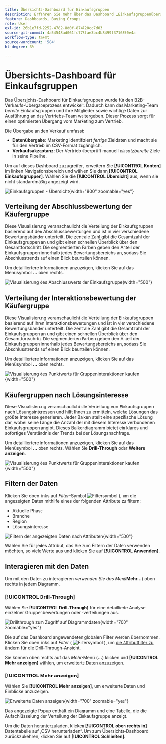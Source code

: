 ```yaml
---
title: Übersichts-Dashboard für Einkaufsgruppen
description: Erfahren Sie mehr über das Dashboard „Einkaufsgruppenübersicht“ und darüber, wie es die Übergabe an das Marketing-Team durch den Verkauf ermöglicht.
feature: Dashboards, Buying Groups
role: User
exl-id: 26b1e7fd-2252-4782-8d0f-874720cc7d03
source-git-commit: 4a54548ad061fc778fae3bc4b8499f3716850e4a
workflow-type: tm+mt
source-wordcount: '584'
ht-degree: 3%

---
```


# Übersichts-Dashboard für Einkaufsgruppen

Das Übersichts-Dashboard für Einkaufsgruppen wurde für den B2B-Verkaufs-Übergabeprozess entwickelt. Dadurch kann das Marketing-Team _bereite_ Einkaufsgruppen und ihre Mitglieder sowie wichtige Daten zur Ausführung an das Vertriebs-Team weitergeben. Dieser Prozess sorgt für einen optimierten Übergang vom Marketing zum Vertrieb.

Die Übergabe an den Verkauf umfasst:

* **Datenübergabe**: Marketing identifiziert _fertige_ Zieldaten und macht sie für den Vertrieb im CSV-Format zugänglich. 
* **Verkaufsakzeptanz**: Der Vertrieb überprüft manuell _einsatzbereite_ Ziele in seine Pipeline.

Um auf dieses Dashboard zuzugreifen, erweitern Sie **[!UICONTROL Konten]** im linken Navigationsbereich und wählen Sie dann **[!UICONTROL Einkaufsgruppen]**. Wählen Sie die **[!UICONTROL Übersicht]** aus, wenn sie nicht standardmäßig angezeigt wird.

![Einkaufsgruppen - Übersicht](./assets/buying-groups-overview.png){width="800" zoomable="yes"}
<!--
## Buying Group Status

Gain insights into your buying groups' progression with the Buying Group Status view. This visualization showcases the distribution of your buying groups categorized by their most recent status update within a specified time frame.

![Buying Groups overview](./assets/buying-groups-overview.png){width="800" zoomable="yes"}

**[!UICONTROL Status]** (y-axis): Track the journey of buying groups through various stages.
**[!UICONTROL Number of Buying Groups]** (x-axis): Quantify the number of buying groups at each status, providing a clear metric of your funnel's health and activity.

To generate a shareable PDF of your current view, click **[!UICONTROL Export]** at the top-right corner of the page. -->

## Verteilung der Abschlussbewertung der Käufergruppe

Diese Visualisierung veranschaulicht die Verteilung der Einkaufsgruppen basierend auf den Abschlussbewertungen und ist in vier verschiedene Bewertungsbänder unterteilt. Die zentrale Zahl gibt die Gesamtzahl der Einkaufsgruppen an und gibt einen schnellen Überblick über den Gesamtfortschritt. Die segmentierten Farben geben den Anteil der Einkaufsgruppen innerhalb jedes Bewertungsbereichs an, sodass Sie Abschlusstrends auf einen Blick beurteilen können.

Um detailliertere Informationen anzuzeigen, klicken Sie auf das Menüsymbol **…** oben rechts.

![Visualisierung des Abschlusswerts der Einkaufsgruppe](./assets/buying-group-completion-score-chart.png){width="500"}

## Verteilung der Interaktionsbewertung der Käufergruppe

Diese Visualisierung veranschaulicht die Verteilung der Einkaufsgruppen basierend auf ihren Interaktionsbewertungen und ist in vier verschiedene Bewertungsbänder unterteilt. Die zentrale Zahl gibt die Gesamtzahl der Einkaufsgruppen an und gibt einen schnellen Überblick über den Gesamtfortschritt. Die segmentierten Farben geben den Anteil der Einkaufsgruppen innerhalb jedes Bewertungsbereichs an, sodass Sie Abschlusstrends auf einen Blick beurteilen können.

Um detailliertere Informationen anzuzeigen, klicken Sie auf das Menüsymbol **…** oben rechts.

![Visualisierung des Punktwerts für Gruppeninteraktionen kaufen](./assets/buying-group-completion-score-chart.png){width="500"}

## Käufergruppen nach Lösungsinteresse

Diese Visualisierung veranschaulicht die Verteilung von Einkaufsgruppen nach Lösungsinteressen und hilft Ihnen zu ermitteln, welche Lösungen das größte Interesse generieren. Jeder Balken stellt eine spezifische Lösung dar, wobei seine Länge die Anzahl der mit diesem Interesse verbundenen Einkaufsgruppen angibt. Dieses Balkendiagramm bietet ein klares und sofortiges Verständnis der Trends bei der Lösungsnachfrage.

Um detailliertere Informationen anzuzeigen, klicken Sie auf das Menüsymbol **…** oben rechts. Wählen Sie **Drill-Through** oder **Weitere anzeigen**.

![Visualisierung des Punktwerts für Gruppeninteraktionen kaufen](./assets/buying-group-by-solution-interest-chart.png){width="500"}

## Filtern der Daten

Klicken Sie oben links auf _Filter_-Symbol ![Filtersymbol](../assets/do-not-localize/icon-filter.svg) ), um die angezeigten Daten mithilfe eines der folgenden Attribute zu filtern:

* Aktuelle Phase
* Branche
* Region
* Lösungsinteresse

![Filtern der angezeigten Daten nach Attributen](./assets/buying-group-overview-filters.png){width="500"}

Wählen Sie für jedes Attribut, das Sie zum Filtern der Daten verwenden möchten, so viele Werte aus und klicken Sie auf **[!UICONTROL Anwenden]**.

## Interagieren mit den Daten

Um mit den Daten zu interagieren _verwenden Sie das Menü_&#x200B;**Mehr…**) oben rechts in jedem Diagramm.

### [!UICONTROL Drill-Through]

Wählen Sie **[!UICONTROL Drill-Through]** für eine detaillierte Analyse einzelner Gruppenbewertungen oder -verteilungen aus.

![Drillthrough zum Zugriff auf Diagrammdaten](./assets/buying-group-completion-score-drill-through-view.png){width="700" zoomable="yes"}

Die auf das Dashboard angewendeten globalen Filter werden übernommen. Klicken Sie oben links auf _Filter_ ( ![Filtersymbol](../assets/do-not-localize/icon-filter.svg) ), um [die Attributfilter zu ändern](#filter-the-data) für die Drill-Through-Ansicht.

Sie können oben rechts auf das _Mehr_-Menü (**…**) klicken und **[!UICONTROL Mehr anzeigen]** wählen, um [erweiterte Daten anzuzeigen](#view-more).

### [!UICONTROL Mehr anzeigen]

Wählen Sie **[!UICONTROL Mehr anzeigen]**, um erweiterte Daten und Einblicke anzuzeigen.

![Erweiterte Daten anzeigen](./assets/buying-group-engagement-score-view-more.png){width="700" zoomable="yes"}

Das angezeigte Popup enthält ein Diagramm und eine Tabelle, die die Aufschlüsselung der Verteilung der Einkaufsgruppe anzeigt.

Um die Daten herunterzuladen, klicken **[!UICONTROL oben rechts in]** Datentabelle auf „CSV herunterladen“. Um zum Übersichts-Dashboard zurückzukehren, klicken Sie auf **[!UICONTROL Schließen]**.
